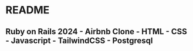 # README

## Ruby on Rails 2024 - Airbnb Clone - HTML - CSS - Javascript - TailwindCSS - Postgresql
